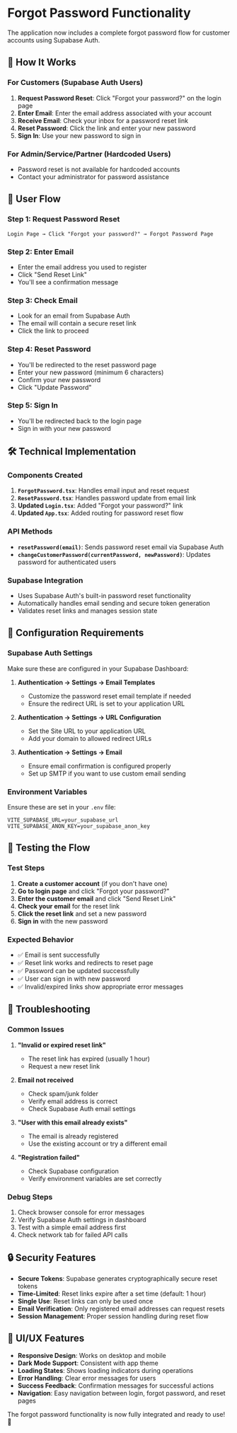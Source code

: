 # Forgot Password Functionality

The application now includes a complete forgot password flow for customer accounts using Supabase Auth.

## 🔐 **How It Works**

### **For Customers (Supabase Auth Users)**
1. **Request Password Reset**: Click "Forgot your password?" on the login page
2. **Enter Email**: Enter the email address associated with your account
3. **Receive Email**: Check your inbox for a password reset link
4. **Reset Password**: Click the link and enter your new password
5. **Sign In**: Use your new password to sign in

### **For Admin/Service/Partner (Hardcoded Users)**
- Password reset is not available for hardcoded accounts
- Contact your administrator for password assistance

## 🚀 **User Flow**

### **Step 1: Request Password Reset**
```
Login Page → Click "Forgot your password?" → Forgot Password Page
```

### **Step 2: Enter Email**
- Enter the email address you used to register
- Click "Send Reset Link"
- You'll see a confirmation message

### **Step 3: Check Email**
- Look for an email from Supabase Auth
- The email will contain a secure reset link
- Click the link to proceed

### **Step 4: Reset Password**
- You'll be redirected to the reset password page
- Enter your new password (minimum 6 characters)
- Confirm your new password
- Click "Update Password"

### **Step 5: Sign In**
- You'll be redirected back to the login page
- Sign in with your new password

## 🛠️ **Technical Implementation**

### **Components Created**
1. **`ForgotPassword.tsx`**: Handles email input and reset request
2. **`ResetPassword.tsx`**: Handles password update from email link
3. **Updated `Login.tsx`**: Added "Forgot your password?" link
4. **Updated `App.tsx`**: Added routing for password reset flow

### **API Methods**
- **`resetPassword(email)`**: Sends password reset email via Supabase Auth
- **`changeCustomerPassword(currentPassword, newPassword)`**: Updates password for authenticated users

### **Supabase Integration**
- Uses Supabase Auth's built-in password reset functionality
- Automatically handles email sending and secure token generation
- Validates reset links and manages session state

## 🔧 **Configuration Requirements**

### **Supabase Auth Settings**
Make sure these are configured in your Supabase Dashboard:

1. **Authentication → Settings → Email Templates**
   - Customize the password reset email template if needed
   - Ensure the redirect URL is set to your application URL

2. **Authentication → Settings → URL Configuration**
   - Set the Site URL to your application URL
   - Add your domain to allowed redirect URLs

3. **Authentication → Settings → Email**
   - Ensure email confirmation is configured properly
   - Set up SMTP if you want to use custom email sending

### **Environment Variables**
Ensure these are set in your `.env` file:
```
VITE_SUPABASE_URL=your_supabase_url
VITE_SUPABASE_ANON_KEY=your_supabase_anon_key
```

## 🧪 **Testing the Flow**

### **Test Steps**
1. **Create a customer account** (if you don't have one)
2. **Go to login page** and click "Forgot your password?"
3. **Enter the customer email** and click "Send Reset Link"
4. **Check your email** for the reset link
5. **Click the reset link** and set a new password
6. **Sign in** with the new password

### **Expected Behavior**
- ✅ Email is sent successfully
- ✅ Reset link works and redirects to reset page
- ✅ Password can be updated successfully
- ✅ User can sign in with new password
- ✅ Invalid/expired links show appropriate error messages

## 🚨 **Troubleshooting**

### **Common Issues**

1. **"Invalid or expired reset link"**
   - The reset link has expired (usually 1 hour)
   - Request a new reset link

2. **Email not received**
   - Check spam/junk folder
   - Verify email address is correct
   - Check Supabase Auth email settings

3. **"User with this email already exists"**
   - The email is already registered
   - Use the existing account or try a different email

4. **"Registration failed"**
   - Check Supabase configuration
   - Verify environment variables are set correctly

### **Debug Steps**
1. Check browser console for error messages
2. Verify Supabase Auth settings in dashboard
3. Test with a simple email address first
4. Check network tab for failed API calls

## 🔒 **Security Features**

- **Secure Tokens**: Supabase generates cryptographically secure reset tokens
- **Time-Limited**: Reset links expire after a set time (default: 1 hour)
- **Single Use**: Reset links can only be used once
- **Email Verification**: Only registered email addresses can request resets
- **Session Management**: Proper session handling during reset flow

## 📱 **UI/UX Features**

- **Responsive Design**: Works on desktop and mobile
- **Dark Mode Support**: Consistent with app theme
- **Loading States**: Shows loading indicators during operations
- **Error Handling**: Clear error messages for users
- **Success Feedback**: Confirmation messages for successful actions
- **Navigation**: Easy navigation between login, forgot password, and reset pages

The forgot password functionality is now fully integrated and ready to use! 🎉
